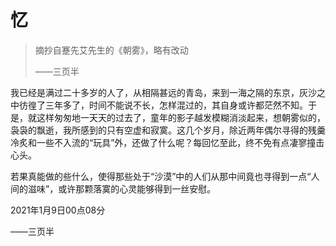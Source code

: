 # 忆

>摘抄自蹇先艾先生的《朝雾》，略有改动
>
>——三页半

我已经是满过二十多岁的人了，从相隔甚远的青岛，来到一海之隔的东京，灰沙之中彷徨了三年多了，时间不能说不长，怎样混过的，其自身或许都茫然不知。于是，就这样匆匆地一天天的过去了，童年的影子越发模糊消淡起来，想朝雾似的，袅袅的飘逝，我所感到的只有空虚和寂寞。这几个岁月，除近两年偶尔寻得的残羹冷炙和一些不入流的“玩具”外，还做了什么呢？每回忆至此，终不免有点凄寥撞击心头。

若果真能做的些什么，使得那些处于“沙漠”中的人们从那中间竟也寻得到一点“人间的滋味”，或许那颗落寞的心灵能够得到一丝安慰。

2021年1月9日00点08分

——三页半